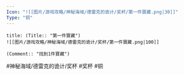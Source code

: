 ```yaml
---
Icon: "![[图片/游戏攻略/神秘海域/德雷克的诡计/奖杯/第一件寶藏.png|30]]"
Type: "铜"
---
```

```ad-common-bronze-trophy
title: (Title:: "第一件寶藏")
![[图片/游戏攻略/神秘海域/德雷克的诡计/奖杯/第一件寶藏.png|100]]

(Comment:: "找到1件寶藏")
```

#神秘海域/德雷克的诡计/奖杯 #奖杯 #铜
